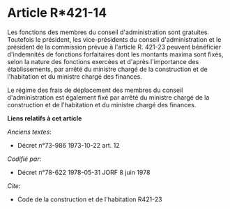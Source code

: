 # Article R*421-14

Les fonctions des membres du conseil d'administration sont gratuites. Toutefois le président, les vice-présidents du conseil
d'administration et le président de la commission prévue à l'article R. 421-23 peuvent bénéficier d'indemnités de fonctions
forfaitaires dont les montants maxima sont fixés, selon la nature des fonctions exercées et d'après l'importance des
établissements, par arrêté du ministre chargé de la construction et de l'habitation et du ministre chargé des finances.

Le régime des frais de déplacement des membres du conseil d'administration est également fixé par arrêté du ministre chargé
de la construction et de l'habitation et du ministre chargé des finances.

**Liens relatifs à cet article**

_Anciens textes_:

  - Décret n°73-986 1973-10-22 art. 12

_Codifié par_:

  - Décret n°78-622 1978-05-31 JORF 8 juin 1978

_Cite_:

  - Code de la construction et de l'habitation R421-23
